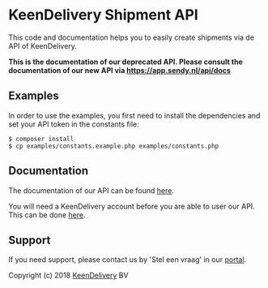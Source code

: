 # KeenDelivery Shipment API

This code and documentation helps you to easily create shipments via de API of KeenDelivery.

**This is the documentation of our deprecated API. Please consult the documentation of our new API via https://app.sendy.nl/api/docs**

## Examples

In order to use the examples, you first need to install the dependencies and set your API token in the constants file:

    $ composer install
    $ cp examples/constants.example.php examples/constants.php
    
## Documentation

The documentation of our API can be found [here](https://keendelivery.readthedocs.io/en/latest/).

You will need a KeenDelivery account before you are able to user our API. This can be done [here](https://www.keendelivery.com/gratis-aanmelden/).

## Support

If you need support, please contact us by 'Stel een vraag' in our [portal](https://portal.keendelivery.com).

Copyright (c) 2018 [KeenDelivery](https://www.keendelivery.com) BV
